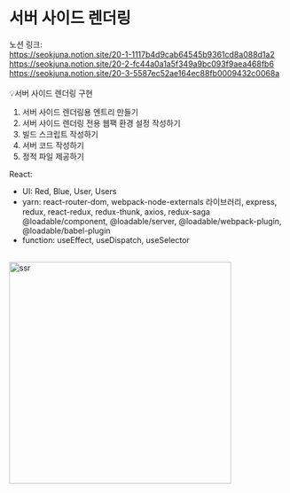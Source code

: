 # 서버 사이드 렌더링

노션 링크:<br>
https://seokjuna.notion.site/20-1-1117b4d9cab64545b9361cd8a088d1a2<br>
https://seokjuna.notion.site/20-2-fc44a0a1a5f349a9bc093f9aea468fb6<br>
https://seokjuna.notion.site/20-3-5587ec52ae164ec88fb0009432c0068a<br>
<br>
💡서버 사이드 렌더링 구현<br>
1. 서버 사이드 렌더링용 엔트리 만들기
2. 서버 사이드 렌더링 전용 웹팩 환경 설정 작성하기
3. 빌드 스크립트 작성하기
4. 서버 코드 작성하기
5. 정적 파일 제공하기

React:<br>
- UI: Red, Blue, User, Users<br>
- yarn: react-router-dom, webpack-node-externals 라이브러리, express, redux, react-redux, redux-thunk, axios, redux-saga<br>
        @loadable/component, @loadable/server, @loadable/webpack-plugin, @loadable/babel-plugin<br>
- function: useEffect, useDispatch, useSelector<br>
<br>
<img width="400" alt="ssr" src="https://user-images.githubusercontent.com/102382351/210506578-8e15f63c-1570-4d34-a598-b39b9228c04a.png">
